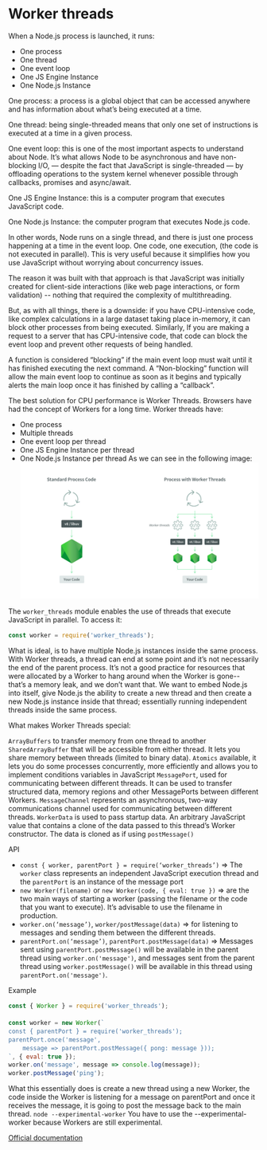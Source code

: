 # Worker threads
When a Node.js process is launched, it runs:
* One process
* One thread
* One event loop
* One JS Engine Instance
* One Node.js Instance

One process: a process is a global object that can be accessed anywhere and has information about what’s being executed at a time.

One thread: being single-threaded means that only one set of instructions is executed at a time in a given process.

One event loop: this is one of the most important aspects to understand about Node. It’s what allows Node to be asynchronous and have non-blocking I/O, — despite the fact that JavaScript is single-threaded — by offloading operations to the system kernel whenever possible through callbacks, promises and async/await.

One JS Engine Instance: this is a computer program that executes JavaScript code.

One Node.js Instance: the computer program that executes Node.js code.

In other words, Node runs on a single thread, and there is just one process happening at a time in the event loop. One code, one execution, (the code is not executed in parallel). This is very useful because it simplifies how you use JavaScript without worrying about concurrency issues.

The reason it was built with that approach is that JavaScript was initially created for client-side interactions (like web page interactions, or form validation) -- nothing that required the complexity of multithreading.    

But, as with all things, there is a downside: if you have CPU-intensive code, like complex calculations in a large dataset taking place in-memory, it can block other processes from being executed. Similarly, If you are making a request to a server that has CPU-intensive code, that code can block the event loop and prevent other requests of being handled.

A function is considered “blocking” if the main event loop must wait until it has finished executing the next command. A “Non-blocking” function will allow the main event loop to continue as soon as it begins and typically alerts the main loop once it has finished by calling a “callback”.

The best solution for CPU performance is Worker Threads. Browsers have had the concept of Workers for a long time.
Worker threads have:

* One process
* Multiple threads
* One event loop per thread
* One JS Engine Instance per thread
* One Node.js Instance per thread
As we can see in the following image:
![This is an image](./process.png)

The `worker_threads` module enables the use of threads that execute JavaScript in parallel. To access it:
```js
const worker = require('worker_threads');
```

What is ideal, is to have multiple Node.js instances inside the same process. With Worker threads, a thread can end at some point and it’s not necessarily the end of the parent process. It’s not a good practice for resources that were allocated by a Worker to hang around when the Worker is gone-- that’s a memory leak, and we don’t want that. We want to embed Node.js into itself, give Node.js the ability to create a new thread and then create a new Node.js instance inside that thread; essentially running independent threads inside the same process.

What makes Worker Threads special:

`ArrayBuffers` to transfer memory from one thread to another
`SharedArrayBuffer` that will be accessible from either thread. It lets you share memory between threads (limited to binary data).
`Atomics` available, it lets you do some processes concurrently, more efficiently and allows you to implement conditions variables in JavaScript
`MessagePort`, used for communicating between different threads. It can be used to transfer structured data, memory regions and other MessagePorts between different Workers.
`MessageChannel` represents an asynchronous, two-way communications channel used for communicating between different threads.
`WorkerData` is used to pass startup data. An arbitrary JavaScript value that contains a clone of the data passed to this thread’s Worker constructor. The data is cloned as if using `postMessage()`

API

* ```const { worker, parentPort } = require(‘worker_threads’)``` => The `worker` class represents an independent JavaScript execution thread and the `parentPort` is an instance of the message port
* ```new Worker(filename)``` or ```new Worker(code, { eval: true })``` => are the two main ways of starting a worker (passing the filename or the code that you want to execute). It’s advisable to use the filename in production.
* ```worker.on(‘message’)```, ```worker/postMessage(data)``` => for listening to messages and sending them between the different threads.
* ```parentPort.on(‘message’)```, ```parentPort.postMessage(data)``` => Messages sent using `parentPort.postMessage()` will be available in the parent thread using `worker.on('message')`, and messages sent from the parent thread using `worker.postMessage()` will be available in this thread using `parentPort.on('message')`.

Example 

```js
const { Worker } = require('worker_threads');

const worker = new Worker(`
const { parentPort } = require('worker_threads');
parentPort.once('message',
    message => parentPort.postMessage({ pong: message }));  
`, { eval: true });
worker.on('message', message => console.log(message));      
worker.postMessage('ping'); 
```

What this essentially does is create a new thread using a new Worker, the code inside the Worker is listening for a message on parentPort and once it receives the message, it is going to post the message back to the main thread.
`node --experimental-worker` You have to use the --experimental-worker because Workers are still experimental.

[Official documentation](https://nodejs.org/api/worker_threads.html#worker_threads_worker_threads)